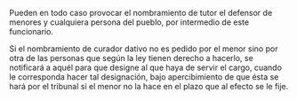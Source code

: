 Pueden en todo caso provocar el nombramiento de tutor el defensor de menores y cualquiera persona del pueblo, por intermedio de este funcionario.

Si el nombramiento de curador dativo no es pedido por el menor sino por otra de las personas que según la ley tienen derecho a hacerlo, se notificará a aquél para que designe al que haya de servir el cargo, cuando le corresponda hacer tal designación, bajo apercibimiento de que ésta se hará por el tribunal si el menor no la hace en el plazo que al efecto se le fije.